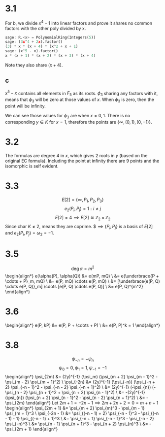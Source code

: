 # 3.1

For b, we divide $x^4 - 1$ into linear factors and prove it shares no common
factors with the other poly divided by x.

```python
sage: R.<x> = PolynomialRing(Integers(5))
sage: (3x^4 + 2x).factor()
(3) * x * (x + 4) * (x^2 + x + 1)
sage: (x^5 - x).factor()
x * (x + 1) * (x + 2) * (x + 3) * (x + 4)
```

Note they also share $(x + 4)$.

## c

$x^5 - x$ contains all elements in $F_5$ as its roots.
$\phi_3$ sharing any factors with it, means that
$\phi_3$ will be zero at those values of $x$. When
$\phi_3$ is zero, then the point will be infinity.

We can see those values for $\phi_3$ are when $x = 0, 1$.
There is no corresponding $y \in K$ for $x = 1$, therefore the points are
$\{ \infty, (0, 1), (0, -1) \}$.

# 3.2

The formulas are degree 4 in $x$, which gives 2 roots in $y$ (based on the original EC formula).
Including the point at infinity there are 9 points and the isomorphic is self evident.

# 3.3

$$E[2] = \{ \infty, P_1, P_2, P_3 \}$$
$$e_2(P_i, P_j) = 1 : i \neq j$$
$$E[2] = 4 \implies E[2] \cong \mathbb{Z}_2 \times \mathbb{Z}_2$$
Since char $K \neq 2$, means they are coprime.
$$\implies \{ P_i, P_j \}$ is a basis of $E[2]$ and $e_2(P_i, P_j) = \omega_2 = -1$.

# 3.5

$$\deg \alpha = m^2$$
\begin{align*}
e(\alpha(P), \alpha(Q)) &= e(mP, mQ) \\
    &= e(\underbrace{P + \cdots + P}_m, mQ) \\
    &= e(P, mQ) \cdots e(P, mQ) \\
    &= [\underbrace{e(P, Q) \cdots e(P, Q)}_m] \cdots [e(P, Q) \cdots e(P, Q)] \\
    &= e(P, Q)^{m^2}
\end{align*}

# 3.6

\begin{align*}
e(P, kP) &= e(P, P + \cdots + P) \\
    &= e(P, P)^k = 1
\end{align*}

# 3.8

$$\psi_{-n} = -\psi_n$$
$$\psi_0 = 0, \psi_1 = 1, \psi_{-1} = -1$$
\begin{align*}
\psi_{2m}  &= (2y)^{-1} (\psi_m) (\psi_{m + 2} \psi_{m - 1}^2 - \psi_{m - 2} \psi_{m + 1}^2) \\
\psi_{-2n} &= (2y)^{-1} (\psi_{-n}) (\psi_{-n + 2} \psi_{-n - 1}^2 - \psi_{-n - 2} \psi_{-n + 1}^2) \\
           &= (2y)^{-1} (-\psi_{n}) (-\psi_{n - 2} \psi_{n + 1}^2 + \psi_{n + 2} \psi_{n - 1}^2) \\
           &= -(2y)^{-1} (\psi_{n}) (\psi_{n + 2} \psi_{n - 1}^2 - \psi_{n - 2} \psi_{n + 1}^2) \\
           &= -\psi_{2m}
\end{align*}
Let $2m + 1 = -2n - 1 \implies 2m + 2n + 2 = 0 = m + n + 1$
\begin{align*}
\psi_{2m + 1}  &= \psi_{m + 2} \psi_{m}^3 - \psi_{m - 1} \psi_{m + 1}^3 \\
\psi_{-2n - 1} &= \psi_{(-n - 1) + 2} \psi_{-n - 1}^3 - \psi_{(-n - 1) - 1} \psi_{(-n - 1) + 1}^3 \\
               &= \psi_{-n + 1} \psi_{-n - 1}^3 - \psi_{-n - 2} \psi_{-n}^3 \\
               &= \psi_{n - 1} \psi_{n + 1}^3 - \psi_{n + 2} \psi_{n}^3 \\
               &= -\psi_{2m + 1}
\end{align*}

